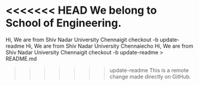 <<<<<<< HEAD
We belong to School of Engineering.
=======
Hi, We are from Shiv Nadar University Chennaigit checkout -b update-readme
Hi, We are from Shiv Nadar University Chennaiecho Hi, We are from Shiv Nadar University Chennaigit checkout -b update-readme > README.md
>>>>>>> update-readme
This is a remote change made directly on GitHub.

